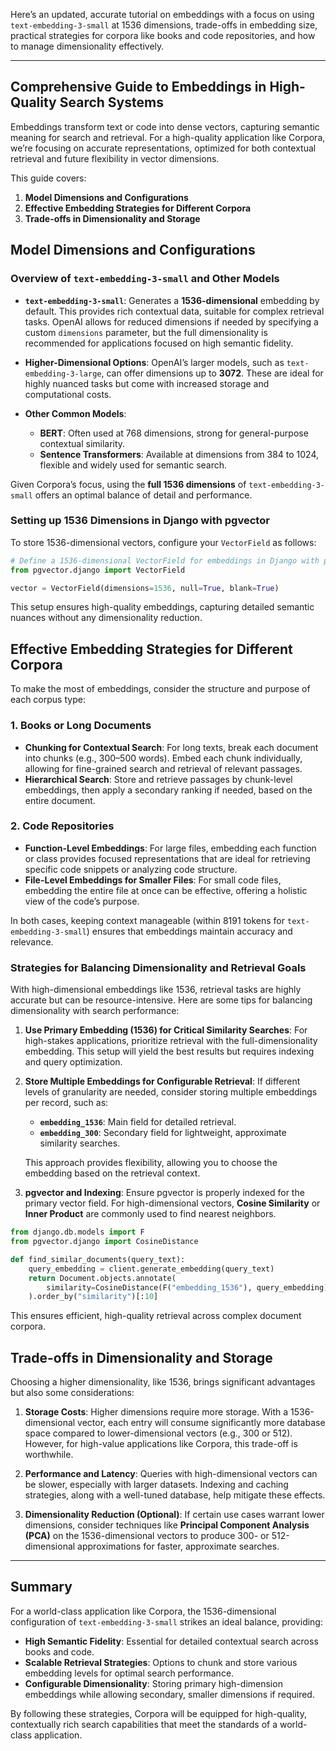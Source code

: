 Here’s an updated, accurate tutorial on embeddings with a focus on using `text-embedding-3-small` at 1536 dimensions, trade-offs in embedding size, practical strategies for corpora like books and code repositories, and how to manage dimensionality effectively.

---

## Comprehensive Guide to Embeddings in High-Quality Search Systems

Embeddings transform text or code into dense vectors, capturing semantic meaning for search and retrieval. For a high-quality application like Corpora, we’re focusing on accurate representations, optimized for both contextual retrieval and future flexibility in vector dimensions.

This guide covers:
1. **Model Dimensions and Configurations**
2. **Effective Embedding Strategies for Different Corpora**
3. **Trade-offs in Dimensionality and Storage**

## Model Dimensions and Configurations

### Overview of `text-embedding-3-small` and Other Models

- **`text-embedding-3-small`**: Generates a **1536-dimensional** embedding by default. This provides rich contextual data, suitable for complex retrieval tasks. OpenAI allows for reduced dimensions if needed by specifying a custom `dimensions` parameter, but the full dimensionality is recommended for applications focused on high semantic fidelity.

- **Higher-Dimensional Options**: OpenAI’s larger models, such as `text-embedding-3-large`, can offer dimensions up to **3072**. These are ideal for highly nuanced tasks but come with increased storage and computational costs.

- **Other Common Models**:
  - **BERT**: Often used at 768 dimensions, strong for general-purpose contextual similarity.
  - **Sentence Transformers**: Available at dimensions from 384 to 1024, flexible and widely used for semantic search.

Given Corpora’s focus, using the **full 1536 dimensions** of `text-embedding-3-small` offers an optimal balance of detail and performance.

### Setting up 1536 Dimensions in Django with pgvector

To store 1536-dimensional vectors, configure your `VectorField` as follows:

```python
# Define a 1536-dimensional VectorField for embeddings in Django with pgvector
from pgvector.django import VectorField

vector = VectorField(dimensions=1536, null=True, blank=True)
```

This setup ensures high-quality embeddings, capturing detailed semantic nuances without any dimensionality reduction.

## Effective Embedding Strategies for Different Corpora

To make the most of embeddings, consider the structure and purpose of each corpus type:

### 1. Books or Long Documents
   - **Chunking for Contextual Search**: For long texts, break each document into chunks (e.g., 300–500 words). Embed each chunk individually, allowing for fine-grained search and retrieval of relevant passages.
   - **Hierarchical Search**: Store and retrieve passages by chunk-level embeddings, then apply a secondary ranking if needed, based on the entire document.

### 2. Code Repositories
   - **Function-Level Embeddings**: For large files, embedding each function or class provides focused representations that are ideal for retrieving specific code snippets or analyzing code structure.
   - **File-Level Embeddings for Smaller Files**: For small code files, embedding the entire file at once can be effective, offering a holistic view of the code’s purpose.

In both cases, keeping context manageable (within 8191 tokens for `text-embedding-3-small`) ensures that embeddings maintain accuracy and relevance.

### Strategies for Balancing Dimensionality and Retrieval Goals

With high-dimensional embeddings like 1536, retrieval tasks are highly accurate but can be resource-intensive. Here are some tips for balancing dimensionality with search performance:

1. **Use Primary Embedding (1536) for Critical Similarity Searches**: For high-stakes applications, prioritize retrieval with the full-dimensionality embedding. This setup will yield the best results but requires indexing and query optimization.

2. **Store Multiple Embeddings for Configurable Retrieval**: If different levels of granularity are needed, consider storing multiple embeddings per record, such as:
   - **`embedding_1536`**: Main field for detailed retrieval.
   - **`embedding_300`**: Secondary field for lightweight, approximate similarity searches.

   This approach provides flexibility, allowing you to choose the embedding based on the retrieval context.

3. **pgvector and Indexing**: Ensure pgvector is properly indexed for the primary vector field. For high-dimensional vectors, **Cosine Similarity** or **Inner Product** are commonly used to find nearest neighbors.

```python
from django.db.models import F
from pgvector.django import CosineDistance

def find_similar_documents(query_text):
    query_embedding = client.generate_embedding(query_text)
    return Document.objects.annotate(
        similarity=CosineDistance(F("embedding_1536"), query_embedding)
    ).order_by("similarity")[:10]
```

This ensures efficient, high-quality retrieval across complex document corpora.

## Trade-offs in Dimensionality and Storage

Choosing a higher dimensionality, like 1536, brings significant advantages but also some considerations:

1. **Storage Costs**: Higher dimensions require more storage. With a 1536-dimensional vector, each entry will consume significantly more database space compared to lower-dimensional vectors (e.g., 300 or 512). However, for high-value applications like Corpora, this trade-off is worthwhile.

2. **Performance and Latency**: Queries with high-dimensional vectors can be slower, especially with larger datasets. Indexing and caching strategies, along with a well-tuned database, help mitigate these effects.

3. **Dimensionality Reduction (Optional)**: If certain use cases warrant lower dimensions, consider techniques like **Principal Component Analysis (PCA)** on the 1536-dimensional vectors to produce 300- or 512-dimensional approximations for faster, approximate searches.

---

## Summary

For a world-class application like Corpora, the 1536-dimensional configuration of `text-embedding-3-small` strikes an ideal balance, providing:

- **High Semantic Fidelity**: Essential for detailed contextual search across books and code.
- **Scalable Retrieval Strategies**: Options to chunk and store various embedding levels for optimal search performance.
- **Configurable Dimensionality**: Storing primary high-dimension embeddings while allowing secondary, smaller dimensions if required.

By following these strategies, Corpora will be equipped for high-quality, contextually rich search capabilities that meet the standards of a world-class application.
